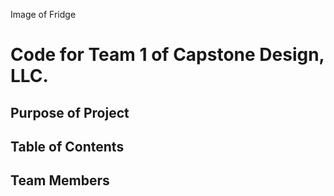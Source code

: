 Image of Fridge
# Code for Team 1 of Capstone Design, LLC. 


## Purpose of Project

## Table of Contents

## Team Members

## 

